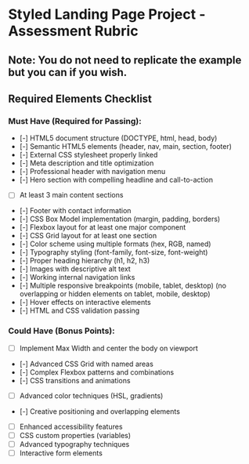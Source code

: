 # Styled Landing Page Project - Assessment Rubric

## Note: You do not need to replicate the example but you can if you wish.

## **Required Elements Checklist**

### **Must Have (Required for Passing):**

- [-] HTML5 document structure (DOCTYPE, html, head, body)
- [-] Semantic HTML5 elements (header, nav, main, section, footer)
- [-] External CSS stylesheet properly linked
- [-] Meta description and title optimization
- [-] Professional header with navigation menu
- [-] Hero section with compelling headline and call-to-action
- [ ] At least 3 main content sections
- [-] Footer with contact information
- [-] CSS Box Model implementation (margin, padding, borders)
- [-] Flexbox layout for at least one major component
- [-] CSS Grid layout for at least one section
- [-] Color scheme using multiple formats (hex, RGB, named)
- [-] Typography styling (font-family, font-size, font-weight)
- [-] Proper heading hierarchy (h1, h2, h3)
- [-] Images with descriptive alt text
- [-] Working internal navigation links
- [-] Multiple responsive breakpoints (mobile, tablet, desktop) (no overlapping or hidden elements on tablet, mobile, desktop)
- [-] Hover effects on interactive elements
- [-] HTML and CSS validation passing

### **Could Have (Bonus Points):**

- [ ] Implement Max Width and center the body on viewport
- [-] Advanced CSS Grid with named areas
- [-] Complex Flexbox patterns and combinations
- [-] CSS transitions and animations
- [ ] Advanced color techniques (HSL, gradients)
- [-] Creative positioning and overlapping elements
- [ ] Enhanced accessibility features
- [ ] CSS custom properties (variables)
- [ ] Advanced typography techniques
- [ ] Interactive form elements
